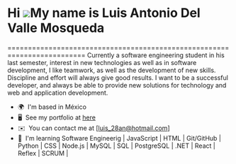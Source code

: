 # Hi ![](https://user-images.githubusercontent.com/18350557/176309783-0785949b-9127-417c-8b55-ab5a4333674e.gif)My name is Luis Antonio Del Valle Mosqueda
=========================================================================
Currently a software engineering student in his last semester, interest in new technologies as well as in software development, I like teamwork, as well as the development of new skills. Discipline and effort will always give good results. I want to be a successful developer, and always be able to provide new solutions for technology and web and application development.

* 🌍  I'm based in México
* 🖥️  See my portfolio at [here](https://github.com/Antoniodv28)
* ✉️  You can contact me at [luis_28an@hotmail.com]
* 🧠  I'm learning Software Engineerig | JavaScript | HTML | Git/GitHub | Python | CSS | Node.js | MySQL | SQL | PostgreSQL | .NET | React | Reflex | SCRUM |
  
